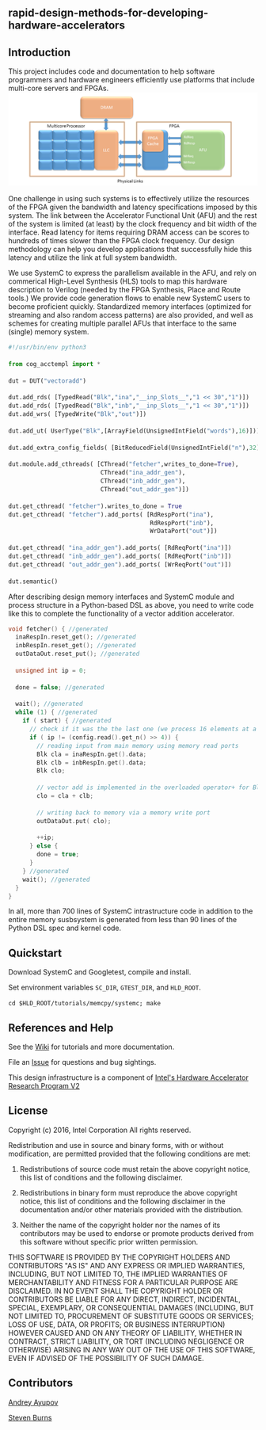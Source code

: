 ## rapid-design-methods-for-developing-hardware-accelerators

## Introduction
This project includes code and documentation to help software programmers and hardware engineers efficiently use platforms that include multi-core servers and FPGAs.
![drawing](docs/images/READMEIMAGE.png)

One challenge in using such systems is to effectively utilize the resources of the FPGA given the bandwidth and latency specifications imposed by this system. The link between the Accelerator Functional Unit (AFU) and the rest of the system is limited (at least) by the clock frequency and bit width of the interface. Read latency for items requiring DRAM access can be scores to hundreds of times slower than the FPGA clock frequency. Our design methodology can help you develop applications that successfully hide this latency and utilize the link at full system bandwidth.

We use SystemC to express the parallelism available in the AFU, and rely on commerical High-Level Synthesis (HLS) tools to map this hardware description to Verilog (needed by the FPGA Synthesis, Place and Route tools.) We provide code generation flows to enable new SystemC users to become proficient quickly. Standardized memory interfaces (optimized for streaming and also random access patterns) are also provided, and well as schemes for creating multiple parallel AFUs that interface to the same (single) memory system.

```python
#!/usr/bin/env python3

from cog_acctempl import *

dut = DUT("vectoradd")

dut.add_rds( [TypedRead("Blk","ina","__inp_Slots__","1 << 30","1")])
dut.add_rds( [TypedRead("Blk","inb","__inp_Slots__","1 << 30","1")])
dut.add_wrs( [TypedWrite("Blk","out")])

dut.add_ut( UserType("Blk",[ArrayField(UnsignedIntField("words"),16)]))

dut.add_extra_config_fields( [BitReducedField(UnsignedIntField("n"),32)])

dut.module.add_cthreads( [CThread("fetcher",writes_to_done=True),
                          CThread("ina_addr_gen"),
                          CThread("inb_addr_gen"),
                          CThread("out_addr_gen")])

dut.get_cthread( "fetcher").writes_to_done = True
dut.get_cthread( "fetcher").add_ports( [RdRespPort("ina"),
                                        RdRespPort("inb"),
                                        WrDataPort("out")])

dut.get_cthread( "ina_addr_gen").add_ports( [RdReqPort("ina")])
dut.get_cthread( "inb_addr_gen").add_ports( [RdReqPort("inb")])
dut.get_cthread( "out_addr_gen").add_ports( [WrReqPort("out")])

dut.semantic()

```
After describing design memory interfaces and SystemC module and process structure in a Python-based DSL as above, you need to write code like this to complete the functionality of a vector addition accelerator.
```cpp
void fetcher() { //generated
  inaRespIn.reset_get(); //generated
  inbRespIn.reset_get(); //generated
  outDataOut.reset_put(); //generated

  unsigned int ip = 0;

  done = false; //generated

  wait(); //generated
  while (1) { //generated
    if ( start) { //generated
      // check if it was the the last one (we process 16 elements at a time)
      if ( ip != (config.read().get_n() >> 4)) {
        // reading input from main memory using memory read ports
        Blk cla = inaRespIn.get().data;
        Blk clb = inbRespIn.get().data;
        Blk clo; 
        
        // vector add is implemented in the overloaded operator+ for Blk
        clo = cla + clb;

        // writing back to memory via a memory write port
        outDataOut.put( clo);

        ++ip; 
      } else {
        done = true;
      }
    } //generated
    wait(); //generated
  }
}

```

In all, more than 700 lines of SystemC intrastructure code in addition to the entire memory susbsystem is generated from less than 90 lines of the Python DSL spec and kernel code.


## Quickstart
Download SystemC and Googletest, compile and install.

Set environment variables `SC_DIR`, `GTEST_DIR`, and `HLD_ROOT`.

`cd $HLD_ROOT/tutorials/memcpy/systemc; make`

## References and Help
See the [Wiki](https://github.com/intel/rapid-design-methods-for-developing-hardware-accelerators/wiki) for tutorials and more documentation.

File an [Issue](https://github.com/intel/rapid-design-methods-for-developing-hardware-accelerators/issues) for questions and bug sightings.

This design infrastructure is a component of [Intel's Hardware Accelerator Research Program V2](http://www.sigarch.org/2016/09/28/call-for-submissions-intel-hardware-accelerator-research-program-v2/)

## License

Copyright (c) 2016, Intel Corporation
All rights reserved.

Redistribution and use in source and binary forms, with or without modification, are permitted provided that the following conditions are met:

1. Redistributions of source code must retain the above copyright notice, this list of conditions and the following disclaimer.

2. Redistributions in binary form must reproduce the above copyright notice, this list of conditions and the following disclaimer in the documentation and/or other materials provided with the distribution.

3. Neither the name of the copyright holder nor the names of its contributors may be used to endorse or promote products derived from this software without specific prior written permission.

THIS SOFTWARE IS PROVIDED BY THE COPYRIGHT HOLDERS AND CONTRIBUTORS "AS IS" AND ANY EXPRESS OR IMPLIED WARRANTIES, INCLUDING, BUT NOT LIMITED TO, THE IMPLIED WARRANTIES OF MERCHANTABILITY AND FITNESS FOR A PARTICULAR PURPOSE ARE DISCLAIMED. IN NO EVENT SHALL THE COPYRIGHT HOLDER OR CONTRIBUTORS BE LIABLE FOR ANY DIRECT, INDIRECT, INCIDENTAL, SPECIAL, EXEMPLARY, OR CONSEQUENTIAL DAMAGES (INCLUDING, BUT NOT LIMITED TO, PROCUREMENT OF SUBSTITUTE GOODS OR SERVICES; LOSS OF USE, DATA, OR PROFITS; OR BUSINESS INTERRUPTION) HOWEVER CAUSED AND ON ANY THEORY OF LIABILITY, WHETHER IN CONTRACT, STRICT LIABILITY, OR TORT (INCLUDING NEGLIGENCE OR OTHERWISE) ARISING IN ANY WAY OUT OF THE USE OF THIS SOFTWARE, EVEN IF ADVISED OF THE POSSIBILITY OF SUCH DAMAGE.

## Contributors

[Andrey Ayupov](http://github.com/aayupov)

[Steven Burns](http://github.com/stevenmburns)
